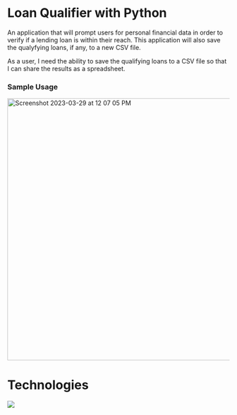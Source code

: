 # Loan Qualifier with Python

An application that will prompt users for personal financial data in order to verify if a lending loan is within their reach. This application will also save the qualyfying loans, if any, to a new CSV file. 


As a user, I need the ability to save the qualifying loans to a CSV file so that I can share the results as a spreadsheet.
### Sample Usage
<img width="595" alt="Screenshot 2023-03-29 at 12 07 05 PM" src="https://user-images.githubusercontent.com/81205562/228644874-b1b82aa7-9f9f-43aa-9c7a-fd67c220c549.png">

# Technologies

<img src="https://img.shields.io/badge/Python-FFD43B?style=for-the-badge&logo=python&logoColor=blue" />

